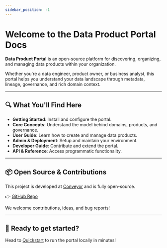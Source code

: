 ```yaml
---
sidebar_position: -1
---
```


# Welcome to the Data Product Portal Docs

**Data Product Portal** is an open-source platform for discovering, organizing, and managing data products within your organization.

Whether you're a data engineer, product owner, or business analyst, this portal helps you understand your data landscape through metadata, lineage, governance, and rich domain context.

---

## 🔍 What You'll Find Here

- **Getting Started**: Install and configure the portal.
- **Core Concepts**: Understand the model behind domains, products, and governance.
- **User Guide**: Learn how to create and manage data products.
- **Admin & Deployment**: Setup and maintain your environment.
- **Developer Guide**: Contribute and extend the portal.
- **API & Reference**: Access programmatic functionality.

---

## 📦 Open Source & Contributions

This project is developed at [Conveyor](https://conveyordata.com) and is fully open-source.

👉 [GitHub Repo](https://github.com/conveyordata/data-product-portal)

We welcome contributions, ideas, and bug reports!

---

## 🚀 Ready to get started?

Head to [Quickstart](./getting-started/quickstart) to run the portal locally in minutes!
